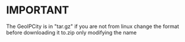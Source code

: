 # IMPORTANT
The GeoIPCity is in "tar.gz" if you are not from linux change the format before downloading it to.zip only modifying the name
